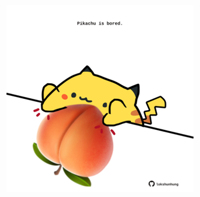 <!-- built at 23/01/2022, 17:02:57 UTC -->
<p align="center">
  <img width="500" height="500" src="./ReadmeImage.svg">
</p>
